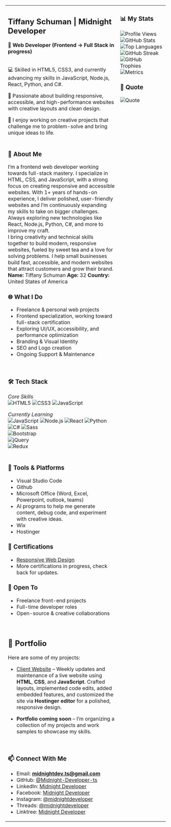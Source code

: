 <table>
<tr>
<td valign="top" width="70%">

## Tiffany Schuman | Midnight Developer

**🌙 Web Developer (Frontend → Full Stack in progress)**
<br>
<br>

💻 Skilled in HTML5, CSS3, and currently advancing my skills in JavaScript, Node.js, React, Python, and C#.

🚀 Passionate about building responsive, accessible, and high-performance websites with creative layouts and clean design.

🎨 I enjoy working on creative projects that challenge me to problem-solve and bring unique ideas to life.
<br>
<br>

### 📖 About Me
I’m a frontend web developer working towards full-stack mastery. I specialize in HTML, CSS, and JavaScript, with a strong focus on creating responsive and accessible websites. With 1+ years of hands-on experience, I deliver polished, user-friendly websites and I’m continuously expanding my skills to take on bigger challenges. Always exploring new technologies like React, Node.js, Python, C#, and more to improve my craft.
<br>
I bring creativity and technical skills together to build modern, responsive websites, fueled by sweet tea and a love for solving problems. I help small businesses build fast, accessible, and modern websites that attract customers and grow their brand. 
<br>
**Name:** Tiffany Schuman    **Age:** 32    **Country:** United States of America
<br>



### 🌐 What I Do
- Freelance & personal web projects
- Frontend specialization, working toward full-stack certification
- Exploring UI/UX, accessibility, and performance optimization
- Branding & Visual Identity
- SEO and Logo creation
- Ongoing Support & Maintenance
<br>

### 🛠️ Tech Stack

*Core Skills* <br>
![HTML5](https://img.shields.io/badge/-HTML5-E34F26?logo=html5&logoColor=white&style=for-the-badge)
![CSS3](https://img.shields.io/badge/-CSS3-1572B6?logo=css3&logoColor=white&style=for-the-badge)
![JavaScript](https://img.shields.io/badge/-JavaScript-F7DF1E?logo=javascript&logoColor=black&style=for-the-badge)

*Currently Learning* <br>
![JavaScript](https://img.shields.io/badge/-JavaScript-F7DF1E?logo=javascript&logoColor=black&style=for-the-badge)
![Node.js](https://img.shields.io/badge/-Node.js-339933?logo=node.js&logoColor=white&style=for-the-badge)
![React](https://img.shields.io/badge/-React-61DAFB?logo=react&logoColor=black&style=for-the-badge)
![Python](https://img.shields.io/badge/-Python-3776AB?logo=python&logoColor=white&style=for-the-badge)
![C#](https://img.shields.io/badge/-C%23-239120?logo=c-sharp&logoColor=white&style=for-the-badge)
![Sass](https://img.shields.io/badge/Sass-CC6699?style=for-the-badge&logo=sass&logoColor=white)  
![Bootstrap](https://img.shields.io/badge/Bootstrap-7952B3?style=for-the-badge&logo=bootstrap&logoColor=white)  
![jQuery](https://img.shields.io/badge/jQuery-0769AD?style=for-the-badge&logo=jquery&logoColor=white)  
![Redux](https://img.shields.io/badge/Redux-764ABC?style=for-the-badge&logo=redux&logoColor=white)
<br>
<br>

### 🧰 Tools & Platforms
- Visual Studio Code
- Github
- Microsoft Office (Word, Excel, Powerpoint, outlook, teams)
- AI programs to help me generate content, debug code, and experiment with creative ideas.
- Wix
- Hostinger

### 📜 Certifications
- [Responsive Web Design](https://www.freecodecamp.org/midnight-developer)
- More certifications in progress, check back for updates.

### 🤝 Open To
- Freelance front-end projects
- Full-time developer roles
- Open-source & creative collaborations
<br>

## 💼 Portfolio
Here are some of my projects:

- [Client Website](https://houstonshadows.com) – Weekly updates and maintenance of a live website using **HTML**, **CSS**, and **JavaScript**. Crafted layouts, implemented code edits, added embedded features, and customized the site via **Hostinger editor** for a polished, responsive design.

- **Portfolio coming soon** – I’m organizing a collection of my projects and work samples to showcase my skills.
<br>

### 📫 Connect With Me
- Email: **midnightdev.ts@gmail.com**
- GitHub: [@Midnight-Developer-ts](https://github.com/Midnight-Developer-ts)
- LinkedIn: [Midnight Developer](https://www.linkedin.com/in/tiffany-schuman-midnight-developer-086364263/)
- Facebook: [Midnight Developer](https://www.facebook.com/profile.php?id=61579864044456)
- Instagram: [@midnightdeveloper](https://www.instagram.com/midnightdeveloper)
- Threads: [@midnightdeveloper](https://www.threads.com/@midnightdeveloper)
- Linktree: [Midnight Developer](https://linktr.ee/midnightdeveloper)
  
</td>
<td valign="top" width="50%">

### 📊 My Stats
![Profile Views](https://komarev.com/ghpvc/?username=Midnight-Developer-ts&label=Profile%20Views&color=blueviolet&style=flat)
![GitHub Stats](https://github-readme-stats.vercel.app/api?username=Midnight-Developer-ts&show_icons=true&theme=tokyonight)
![Top Languages](https://github-readme-stats.vercel.app/api/top-langs/?username=Midnight-Developer-ts&layout=compact&theme=tokyonight)
![GitHub Streak](https://streak-stats.demolab.com?user=Midnight-Developer-ts&theme=tokyonight&border_radius=5)
![GitHub Trophies](https://github-profile-trophy.vercel.app/?username=Midnight-Developer-ts&theme=tokyonight&no-frame=true&no-bg=true&margin-w=4)
![Metrics](https://metrics.lecoq.io/Midnight-Developer-ts?template=classic&base.header=0&base.metadata=0&config.timezone=America%2FNew_York)

### 💬 Quote
![Quote](https://quotes-github-readme.vercel.app/api?type=horizontal&theme=tokyonight)

</td>
</tr>
</table>
